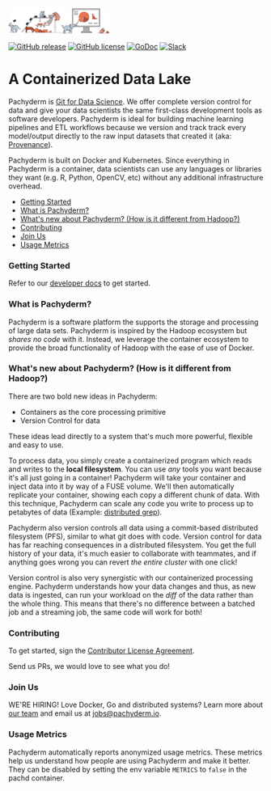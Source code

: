 <img src='doc/pachyderm_factory_gh.png' height='50' title='Pachyderm'> 

[![GitHub release](https://img.shields.io/github/release/pachyderm/pachyderm.svg?style=flat-square)](https://github.com/pachyderm/pachyderm/releases)
[![GitHub license](https://img.shields.io/github/license/pachyderm/pachyderm.svg?style=flat-square)](https://github.com/pachyderm/pachyderm/blob/master/LICENSE)
[![GoDoc](https://godoc.org/github.com/pachyderm/pachyderm?status.svg)](https://godoc.org/github.com/pachyderm/pachyderm/src/client)
[![Slack](http://slack.pachyderm.io/badge.svg)](http://slack.pachyderm.io)

# A Containerized Data Lake
Pachyderm is [Git for Data Science](pachyderm.io/pfs.html). We offer complete version control for data and give your data scientists the same first-class development tools as software developers. Pachyderm is ideal for building machine learning pipelines and ETL workflows because we version and track track every model/output directly to the raw input datasets that created it (aka: [Provenance](pachyderm.readthedocs.io/advanced/provenance.html)). 

Pachyderm is built on Docker and Kubernetes. Since everything in Pachyderm is a container, data scientists can use any languages or libraries they want (e.g. R, Python, OpenCV, etc) without any additional infrastructure overhead. 

* [Getting Started](http://pachyderm.readthedocs.io/)
* [What is Pachyderm?](#what-is-pachyderm)
* [What's new about Pachyderm? (How is it different from Hadoop?)](#whats-new-about-pachyderm-how-is-it-different-from-hadoop)
* [Contributing](#contributing)
* [Join Us](#join-us)
* [Usage Metrics](#usage-metrics)

### Getting Started

Refer to our [developer docs](http://pachyderm.readthedocs.io) to get started.

### What is Pachyderm?

Pachyderm is a software platform the supports the storage and processing of large data sets.
Pachyderm is inspired by the Hadoop ecosystem but _shares no code_ with it.
Instead, we leverage the container ecosystem to provide the broad functionality
of Hadoop with the ease of use of Docker.

### What's new about Pachyderm? (How is it different from Hadoop?)

There are two bold new ideas in Pachyderm:

- Containers as the core processing primitive
- Version Control for data

These ideas lead directly to a system that's much more powerful, flexible and easy to use. 

To process data, you simply create a containerized program which reads and writes to the **local filesystem**. You can use _any_ tools you want because it's all just going in a container! Pachyderm will take your container and inject data into it by way of a FUSE volume. We'll then automatically replicate your container, showing each copy a different chunk of data. With this technique, Pachyderm can scale any code you write to process up to petabytes of data (Example: [distributed grep](https://github.com/pachyderm/pachyderm/tree/master/examples/fruit_stand)).

Pachyderm also version controls all data using a commit-based distributed
filesystem (PFS), similar to what git does with code. Version control for data
has far reaching consequences in a distributed filesystem. You get the full
history of your data, it's much easier to collaborate with teammates, and if
anything goes wrong you can revert _the entire cluster_ with one click!

Version control is also very synergistic with our containerized processing
engine. Pachyderm understands how your data changes and thus, as new data
is ingested, can run your workload on the _diff_ of the data rather than the
whole thing. This means that there's no difference between a batched job and
a streaming job, the same code will work for both!

### Contributing

To get started, sign the [Contributor License Agreement](https://pachyderm.wufoo.com/forms/pachyderm-contributor-license-agreement).

Send us PRs, we would love to see what you do!

### Join Us

WE'RE HIRING! Love Docker, Go and distributed systems? Learn more about [our team](http://www.pachyderm.io/jobs.html) and email us at jobs@pachyderm.io.

### Usage Metrics

Pachyderm automatically reports anonymized usage metrics. These metrics help us
understand how people are using Pachyderm and make it better.  They can be
disabled by setting the env variable `METRICS` to `false` in the pachd
container.
